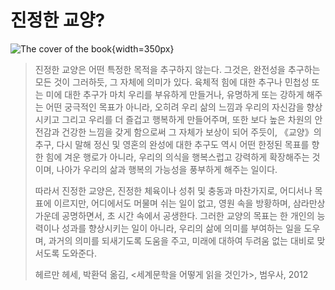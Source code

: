 # 진정한 교양?

![The cover of the book](https://cdn.myeongjae.kim/blog/2016/01/14/xxlarge.jpeg){width=350px}

> 진정한 교양은 어떤 특정한 목적을 추구하지 않는다. 그것은, 완전성을 추구하는 모든 것이 그러하듯, 그 자체에 의미가 있다. 육체적 힘에 대한 추구나 민첩성 또는 미에 대한 추구가 마치 우리를 부유하게 만들거나, 유명하게 또는 강하게 해주는 어떤 궁극적인 목표가 아니라, 오히려 우리 삶의 느낌과 우리의 자신감을 향상시키고 그리고 우리를 더 즐겁고 행복하게 만들어주며, 또한 보다 높은 차원의 안전감과 건강한 느낌을 갖게 함으로써 그 자체가 보상이 되어 주듯이, 《교양》의 추구, 다시 말해 정신 및 영혼의 완성에 대한 추구도 역시 어떤 한정된 목표를 향한 힘에 겨운 행로가 아니라, 우리의 의식을 행복스럽고 강력하게 확장해주는 것이며, 나아가 우리의 삶과 행복의 가능성을 풍부하게 해주는 일이다.
>
> 따라서 진정한 교양은, 진정한 체육이나 성취 및 충동과 마찬가지로, 어디서나 목표에 이르지만, 어디에서도 머물며 쉬는 일이 없고, 영원 속을 방황하며, 삼라만상 가운데 공명하면서, 초 시간 속에서 공생한다. 그러한 교양의 목표는 한 개인의 능력이나 성과를 향상시키는 일이 아니라, 우리의 삶에 의미를 부여하는 일을 도우며, 과거의 의미를 되새기도록 도움을 주고, 미래에 대하여 두려움 없는 대비로 맞서도록 도와준다.
>
> 헤르만 헤세, 박환덕 옮김, <세계문학을 어떻게 읽을 것인가>, 범우사, 2012
